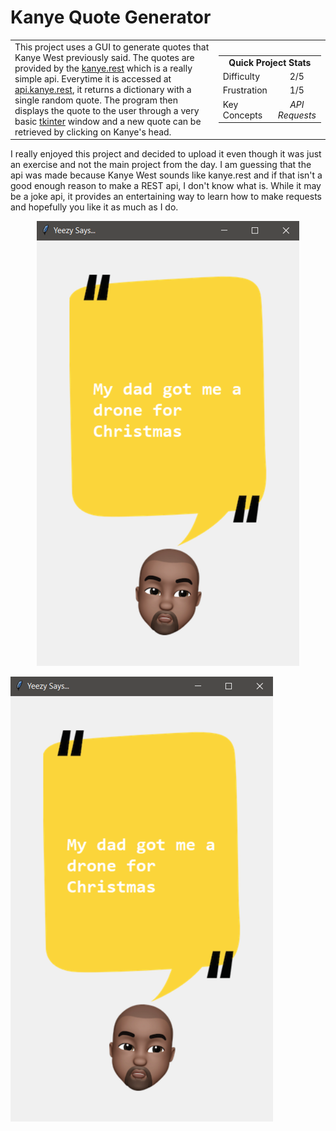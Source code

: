 # Kanye Quote Generator

<table border='0'>
<tr>
  <td>
  This project uses a GUI to generate quotes that Kanye West previously said. The quotes are provided by the <a href="https://kanye.rest/">kanye.rest</a> which is a really simple api. Everytime it is accessed at <a href="https://api.kanye.rest/">api.kanye.rest</a>, it returns a dictionary with a single random quote. The program then displays the quote to the user through a very basic <a href="https://docs.python.org/3/library/tkinter.html">tkinter</a> window and a new quote can be retrieved by clicking on Kanye's head.
  </td>
  <td>
    <div>
      <table>
        <tr>
          <td align='center' colspan="2"><strong>Quick Project Stats</strong></td>
        </tr>
        <tr>
          <td>Difficulty</td>
          <td align='center'>2/5</td>
        </tr>
        <tr>
          <td>Frustration</td>
          <td align='center'>1/5</td>
        </tr>
        <tr>
          <td>Key Concepts</td>
          <td align='center'><em>API Requests</em></td>
        </tr>
      </table>
    </div>
  </td>
</tr>
</table>


I really enjoyed this project and decided to upload it even though it was just an exercise and not the main project from the day. I am guessing that the api was made because Kanye West sounds like kanye.rest and if that isn't a good enough reason to make a REST api, I don't know what is. While it may be a joke api, it provides an entertaining way to learn how to make requests and hopefully you like it as much as I do.

<div style="text-align: center;"><img src="./kanye_quotes.png"  /></div>

![Screenshot](./kanye_quotes.png)





